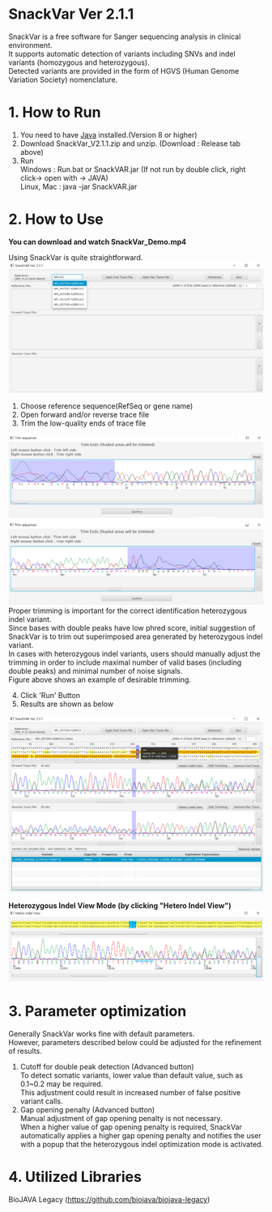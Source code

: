 SnackVar Ver 2.1.1
======================
SnackVar is a free software for Sanger sequencing analysis in clinical environment.<br>
It supports automatic detection of variants including SNVs and indel variants (homozygous and heterozygous).<br>
Detected variants are provided in the form of HGVS (Human Genome Variation Society) nomenclature.

# 1. How to Run
1. You need to have [Java](https://www.java.com) installed.(Version 8 or higher)
2. Download SnackVar_V2.1.1.zip and unzip. (Download : Release tab above)
3. Run <br>
Windows : Run.bat or SnackVAR.jar (If not run by double click, right click-> open with -> JAVA)<br>
Linux, Mac : java -jar SnackVAR.jar

# 2. How to Use
**You can download and watch SnackVar_Demo.mp4**

Using SnackVar is quite straightforward.<br>
<img src="fig/fig_ref_selection.png">
1. Choose reference sequence(RefSeq or gene name)<br>
2. Open forward and/or reverse trace file<br>
3. Trim the low-quality ends of trace file<br>
<img src="fig/fig_trimming.png">
Proper trimming is important for the correct identification heterozygous indel variant.<br>
Since bases with double peaks have low phred score, initial suggestion of SnackVar is to trim out superimposed area generated by heterozygous indel variant.<br>
In cases with heterozygous indel variants, users should manually adjust the trimming in order to include maximal number of valid bases (including double peaks) and minimal number of noise signals.<br>
Figure above shows an example of desirable trimming. <br>

4. Click 'Run' Button<br>
5. Results are shown as below<br>
<img src="fig/fig_result1.png">

**Heterozygous Indel View Mode (by clicking "Hetero Indel View")**
<img src="fig/fig_hetero_indel_view.png">

# 3. Parameter optimization
Generally SnackVar works fine with default parameters.<br>
However, parameters described below could be adjusted for the refinement of results.<br>
1. Cutoff for double peak detection (Advanced button)<br>
To detect somatic variants, lower value than default value, such as 0.1~0.2 may be required.<br>
This adjustment could result in increased number of false positive variant calls. <br>
2. Gap opening penalty (Advanced button)<br>
Manual adjustment of gap opening penalty is not necessary.<br>
When a higher value of gap opening penalty is required, SnackVar automatically applies a higher gap opening penalty and notifies the user with a popup that the heterozygous indel optimization mode is activated. <br>



# 4. Utilized Libraries
BioJAVA Legacy  (https://github.com/biojava/biojava-legacy)

